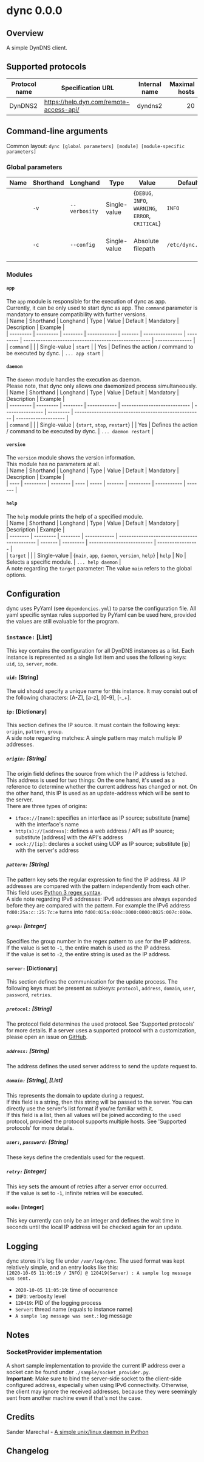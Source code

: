 # dync 0.0.0  
## Overview  
A simple DynDNS client.  
## Supported protocols  
| Protocol name | Specification URL                       | Internal name | Maximal hosts |  
| ------------- | --------------------------------------- | ------------- | -------------:|  
| DynDNS2       | https://help.dyn.com/remote-access-api/ | dyndns2       | 20            |  
## Command-line arguments  
Common layout: `dync [global parameters] [module] [module-specific parameters]`  
### Global parameters  
| Name | Shorthand | Longhand      | Type         | Value                                             | Default          | Mandatory | Description                             | Example                    |  
| ---- | --------- | ------------- | ------------ | ------------------------------------------------- | ---------------- | --------- | --------------------------------------- | -------------------------- |  
|      | `-v`      | `--verbosity` | Single-value | {`DEBUG`, `INFO`, `WARNING`, `ERROR`, `CRITICAL`} | `INFO`           | No        | Sets the verbosity level of the logger. | `--verbosity INFO`         |  
|      | `-c`      | `--config`    | Single-value | Absolute filepath                                 | `/etc/dync.yaml` | No        | Changes the used configuration file.    | `--config /root/dync.yaml` |  
### Modules  
#### `app`  
The `app` module is responsible for the execution of dync as app.  
Currently, it can be only used to start dync as app. The `command` parameter is mandatory to ensure compatibility with further versions.  
| Name      | Shorthand | Longhand | Type         | Value   | Default          | Mandatory | Description                                          | Example         |  
| --------- | --------- | -------- | ------------ | ------- | ---------------- | --------- | ---------------------------------------------------- | --------------- |  
| `command` |           |          | Single-value | `start` |                  | Yes       | Defines the action / command to be executed by dync. | `... app start` |  
#### `daemon`  
The `daemon` module handles the execution as daemon.  
Please note, that dync only allows one daemonized process simultaneously.  
| Name      | Shorthand | Longhand | Type         | Value                        | Default          | Mandatory | Description                                          | Example              |  
| --------- | --------- | -------- | ------------ | ---------------------------- | ---------------- | --------- | ---------------------------------------------------- | -------------------- |  
| `command` |           |          | Single-value | {`start`, `stop`, `restart`} |                  | Yes       | Defines the action / command to be executed by dync. | `... daemon restart` |  
#### `version`  
The `version` module shows the version information.  
This module has no parameters at all.  
| Name | Shorthand | Longhand | Type | Value | Default | Mandatory | Description | Example |  
| ---- | --------- | -------- | ---- | ----- | ------- | --------- | ----------- | ------- |  
#### `help`  
The `help` module prints the help of a specified module.  
| Name     | Shorthand | Longhand | Type         | Value                                        | Default | Mandatory | Description                | Example           |  
| -------- | --------- | -------- | ------------ | -------------------------------------------- | ------- | --------- | -------------------------- | ----------------- |  
| `target` |           |          | Single-value | {`main`, `app`, `daemon`, `version`, `help`} | `help`  | No        | Selects a specific module. | `... help daemon` |  
A note regarding the `target` parameter: The value `main` refers to the global options.  
## Configuration  
dync uses PyYaml (see `dependencies.yml`) to parse the configuration file. All yaml specific syntax rules supported by PyYaml can be used here, provided the values are still evaluable for the program.  
### `instance:` [List]  
This key contains the configuration for all DynDNS instances as a list. Each instance is represented as a single list item and uses the following keys: `uid`, `ip`, `server`, `mode`.  
#### `uid:` [String]  
The uid should specify a unique name for this instance. It may consist out of the following characters: [A-Z], [a-z], [0-9], [-_+].  
#### `ip:` [Dictionary]  
This section defines the IP source. It must contain the following keys: `origin`, `pattern`, `group`.  
A side note regarding matches: A single pattern may match multiple IP addresses.  
##### `origin:` [String]  
The origin field defines the source from which the IP address is fetched. This address is used for two things: On the one hand, it's used as a reference to determine whether the current address has changed or not. On the other hand, this IP is used as an update-address which will be sent to the server.  
There are three types of origins:  
* `iface://[name]`: specifies an interface as IP source; substitute [name] with the interface's name  
* `http(s)://[address]`: defines a web address / API as IP source; substitute [address] with the API's address  
* `sock://[ip]`: declares a socket using UDP as IP source; substitute [ip] with the server's address  
##### `pattern:` [String]  
The pattern key sets the regular expression to find the IP address. All IP addresses are compared with the pattern independently from each other. This field uses [Python 3 regex syntax](https://docs.python.org/3/library/re.html).  
A side note regarding IPv6 addresses: IPv6 addresses are always expanded before they are compared with the pattern. For example the IPv6 address `fd00:25a:c::25:7c:e` turns into `fd00:025a:000c:0000:0000:0025:007c:000e`.  
##### `group:` [Integer]  
Specifies the group number in the regex pattern to use for the IP address.  
If the value is set to `-1`, the entire match is used as the IP address.  
If the value is set to `-2`, the entire string is used as the IP address.  
#### `server:` [Dictionary]  
This section defines the communication for the update process. The following keys must be present as subkeys: `protocol`, `address`, `domain`, `user`, `password`, `retries`.  
##### `protocol:` [String]  
The protocol field determines the used protocol. See 'Supported protocols' for more details. If a server uses a supported protocol with a customization, please open an issue on [GitHub](https://github.com/FireSpike0/dync).  
##### `address:` [String]  
The address defines the used server address to send the update request to.  
##### `domain:` [String], [List]  
This represents the domain to update during a request.  
If this field is a string, then this string will be passed to the server. You can directly use the server's list format if you're familiar with it.  
If this field is a list, then all values will be joined according to the used protocol, provided the protocol supports multiple hosts. See 'Supported protocols' for more details.  
##### `user:`, `password:` [String]  
These keys define the credentials used for the request.  
##### `retry:` [Integer]  
This key sets the amount of retries after a server error occurred.  
If the value is set to `-1`, infinite retries will be executed.  
#### `mode:` [Integer]  
This key currently can only be an integer and defines the wait time in seconds until the local IP address will be checked again for an update.  
## Logging  
dync stores it's log file under `/var/log/dync`. The used format was kept relatively simple, and an entry looks like this:  
`[2020-10-05 11:05:19 / INFO] @ 120419(Server) : A sample log message was sent.`  
* `2020-10-05 11:05:19`: time of occurrence  
* `INFO`: verbosity level  
* `120419`: PID of the logging process  
* `Server`: thread name (equals to instance name)  
* `A sample log message was sent.`: log message  
## Notes  
### SocketProvider implementation  
A short sample implementation to provide the current IP address over a socket can be found under `./sample/socket_provider.py`.  
**Important:** Make sure to bind the server-side socket to the client-side configured address, especially when using IPv6 connectivity. Otherwise, the client may ignore the received addresses, because they were seemingly sent from another machine even if that's not the case.  
## Credits  
Sander Marechal - [A simple unix/linux daemon in Python](https://www.jejik.com/articles/2007/02/a_simple_unix_linux_daemon_in_python/)  
## Changelog  
